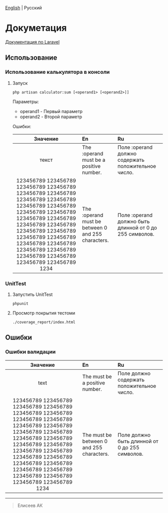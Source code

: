 [English](https://github.com/cs-eliseev/laravel-calculator-example/blob/master/src/README.md) | Русский

Докуметация
=======

[Документация по Laravel](https://laravel.com/docs)

## Использование

### Использование калькулятора в консоли

1. Запуск

    ```shell
    php artisan calculator:sum [<operand1> [<operand2>]]
    ```

    Параметры:
    
    * operand1 - Первый параметр
    * operand2 - Второй параметр

    Ошибки:

    |Значение|En|Ru|
    |:---:|:---|:---|
    |текст|The :operand must be a positive number.|Поле :operand должно содержать положительное число.|
    |123456789 123456789 123456789 123456789 123456789 123456789 123456789 123456789 123456789 123456789 123456789 123456789 123456789 123456789 123456789 123456789 123456789 123456789 123456789 123456789 123456789 123456789 123456789 123456789 123456789 123456789 123456789 123456789 1234|The :operand must be between 0 and 255 characters.|Поле :operand должно быть длинной от 0 до 255 символов.|
    

### UnitTest

1. Запустить UnitTest

    ```shell
    phpunit
    ```

1. Просмотр покрытия тестоми

    ```
   ./coverage_report/index.html
   ```


## Ошибки

### Ошибки валидации

|Значение|En|Ru|
|:---:|:---|:---|
|text|The must be a positive number.|Поле должно содержать положительное число.|
|123456789 123456789 123456789 123456789 123456789 123456789 123456789 123456789 123456789 123456789 123456789 123456789 123456789 123456789 123456789 123456789 123456789 123456789 123456789 123456789 123456789 123456789 123456789 123456789 123456789 123456789 123456789 123456789 1234|The must be between 0 and 255 characters.|Поле должно быть длинной от 0 до 255 символов.|


***

> Елисеев АК
